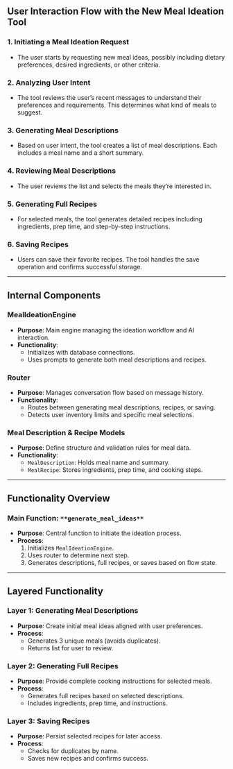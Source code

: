 ## **User Interaction Flow with the New Meal Ideation Tool**

### 1. **Initiating a Meal Ideation Request**

- The user starts by requesting new meal ideas, possibly including dietary preferences, desired ingredients, or other criteria.

### 2. **Analyzing User Intent**

- The tool reviews the user’s recent messages to understand their preferences and requirements. This determines what kind of meals to suggest.

### 3. **Generating Meal Descriptions**

- Based on user intent, the tool creates a list of meal descriptions. Each includes a meal name and a short summary.

### 4. **Reviewing Meal Descriptions**

- The user reviews the list and selects the meals they’re interested in.

### 5. **Generating Full Recipes**

- For selected meals, the tool generates detailed recipes including ingredients, prep time, and step-by-step instructions.

### 6. **Saving Recipes**

- Users can save their favorite recipes. The tool handles the save operation and confirms successful storage.

---

## **Internal Components**

### **MealIdeationEngine**

- **Purpose**: Main engine managing the ideation workflow and AI interaction.
- **Functionality**:
    - Initializes with database connections.
    - Uses prompts to generate both meal descriptions and recipes.

### **Router**

- **Purpose**: Manages conversation flow based on message history.
- **Functionality**:
    - Routes between generating meal descriptions, recipes, or saving.
    - Detects user inventory limits and specific meal selections.

### **Meal Description & Recipe Models**

- **Purpose**: Define structure and validation rules for meal data.
- **Functionality**:
    - `MealDescription`: Holds meal name and summary.
    - `MealRecipe`: Stores ingredients, prep time, and cooking steps.

---

## **Functionality Overview**

### **Main Function:** `**generate_meal_ideas**`

- **Purpose**: Central function to initiate the ideation process.
- **Process**:
    1. Initializes `MealIdeationEngine`.
    2. Uses router to determine next step.
    3. Generates descriptions, full recipes, or saves based on flow state.

---

## **Layered Functionality**

### **Layer 1: Generating Meal Descriptions**

- **Purpose**: Create initial meal ideas aligned with user preferences.
- **Process**:
    - Generates 3 unique meals (avoids duplicates).
    - Returns list for user to review.

### **Layer 2: Generating Full Recipes**

- **Purpose**: Provide complete cooking instructions for selected meals.
- **Process**:
    - Generates full recipes based on selected descriptions.
    - Includes ingredients, prep time, and instructions.

### **Layer 3: Saving Recipes**

- **Purpose**: Persist selected recipes for later access.
- **Process**:
    - Checks for duplicates by name.
    - Saves new recipes and confirms success.